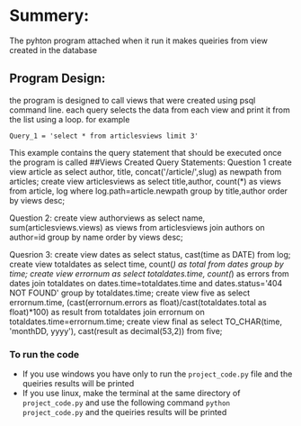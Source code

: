 # Summery:
The pyhton program attached when it run it makes queiries from view created in the database
## Program Design:
the program is designed to call views that were created using psql command line.
each query selects the data from each view and print it from the list using a loop.
for example
```
Query_1 = 'select * from articlesviews limit 3'
```
This example contains the query statement that should be executed once the program is called
##Views Created Query Statements:
Question 1
create view article as select author, title, concat('/article/',slug) as newpath from articles;
create view articlesviews as select title,author, count(*) as views from article, log where log.path=article.newpath group by title,author order by views desc;

Question 2:
create view authorviews as select name, sum(articlesviews.views) as views from articlesviews join authors on author=id group by name order by views desc;

Quesrion 3:
create view dates as select status, cast(time as DATE) from log;
create view totaldates as select time, count(*) as total from dates group by time;
create view errornum as select totaldates.time, count(*) as errors from dates join totaldates on dates.time=totaldates.time and dates.status='404 NOT FOUND' group by totaldates.time;
create view five as select errornum.time, (cast(errornum.errors as float)/cast(totaldates.total as float)*100) as result from totaldates join errornum on totaldates.time=errornum.time;
create view final as select TO_CHAR(time, 'monthDD, yyyy'), cast(result as decimal(53,2)) from five;

### To run the code
- If you use windows you have only to run the `project_code.py` file and the queiries results will be printed
- If you use linux, make the terminal at the same directory of `project_code.py` and use the following command `python project_code.py` and the queiries results will be printed
